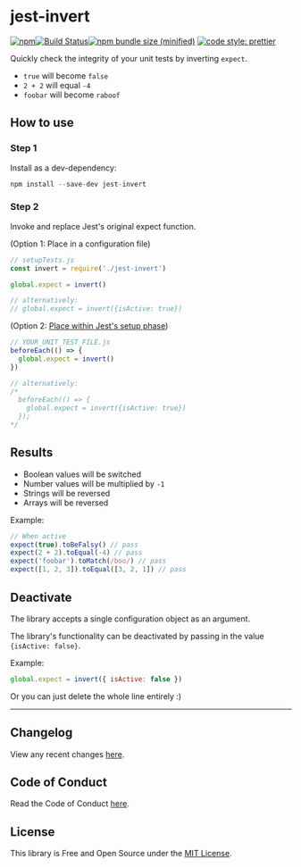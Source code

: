 # jest-invert

[![npm](https://img.shields.io/npm/v/jest-invert.svg)](https://www.npmjs.com/package/jest-invert)[![Build Status](https://travis-ci.com/dentemple/jest-invert.svg?branch=master)](https://travis-ci.com/dentemple/jest-invert)[![npm bundle size (minified)](https://img.shields.io/bundlephobia/min/jest-invert.svg)](https://www.npmjs.com/package/jest-invert) [![code style: prettier](https://img.shields.io/badge/code_style-prettier-ff69b4.svg?style=flat-square)](https://github.com/prettier/prettier)

Quickly check the integrity of your unit tests by inverting `expect`.

- `true` will become `false`
- `2 + 2` will equal `-4`
- `foobar` will become `raboof`

## How to use

### Step 1

Install as a dev-dependency:

```js
npm install --save-dev jest-invert
```

### Step 2

Invoke and replace Jest's original expect function.

(Option 1: Place in a configuration file)

```js
// setupTests.js
const invert = require('./jest-invert')

global.expect = invert()

// alternatively:
// global.expect = invert({isActive: true})
```

(Option 2: [Place within Jest's setup phase](https://jestjs.io/docs/en/setup-teardown#repeating-setup-for-many-tests))

```js
// YOUR_UNIT_TEST_FILE.js
beforeEach(() => {
  global.expect = invert()
})

// alternatively:
/*
  beforeEach(() => {
    global.expect = invert({isActive: true})
  });
*/
```

## Results

- Boolean values will be switched
- Number values will be multiplied by `-1`
- Strings will be reversed
- Arrays will be reversed

Example:

```js
// When active
expect(true).toBeFalsy() // pass
expect(2 + 2).toEqual(-4) // pass
expect('foobar').toMatch(/boo/) // pass
expect([1, 2, 3]).toEqual([3, 2, 1]) // pass
```

## Deactivate

The library accepts a single configuration object as an argument.

The library's functionality can be deactivated by passing in the value `{isActive: false}`.

Example:

```js
global.expect = invert({ isActive: false })
```

Or you can just delete the whole line entirely :)

---

## Changelog

View any recent changes [here](CHANGELOG.md).

## Code of Conduct

Read the Code of Conduct [here](CODE-OF-CONDUCT.md).

## License

This library is Free and Open Source under the [MIT License](LICENSE).
